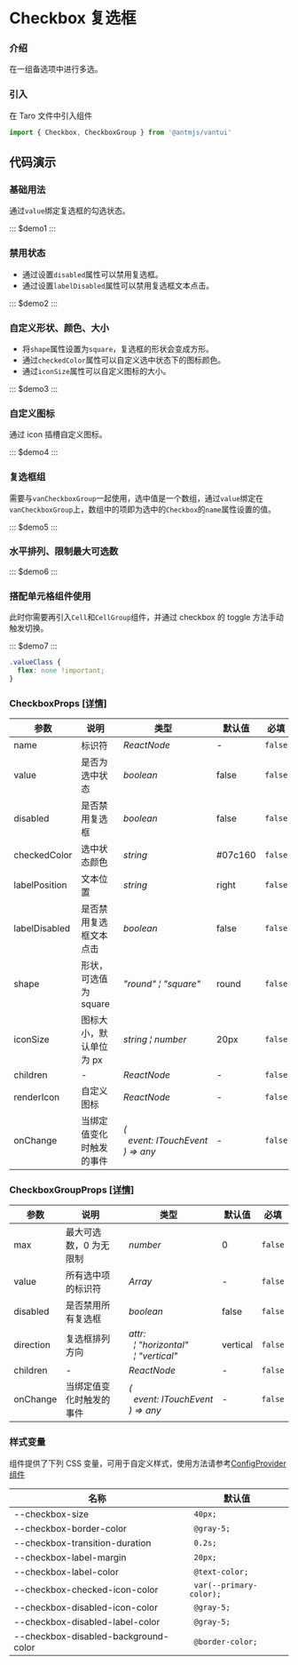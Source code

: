 # Checkbox 复选框

### 介绍

在一组备选项中进行多选。

### 引入

在 Taro 文件中引入组件

```js
import { Checkbox, CheckboxGroup } from '@antmjs/vantui'
```

## 代码演示

### 基础用法

通过`value`绑定复选框的勾选状态。

::: $demo1 :::

### 禁用状态

- 通过设置`disabled`属性可以禁用复选框。
- 通过设置`labelDisabled`属性可以禁用复选框文本点击。

::: $demo2 :::

### 自定义形状、颜色、大小

- 将`shape`属性设置为`square`，复选框的形状会变成方形。
- 通过`checkedColor`属性可以自定义选中状态下的图标颜色。
- 通过`iconSize`属性可以自定义图标的大小。

::: $demo3 :::

### 自定义图标

通过 icon 插槽自定义图标。

::: $demo4 :::

### 复选框组

需要与`vanCheckboxGroup`一起使用，选中值是一个数组，通过`value`绑定在`vanCheckboxGroup`上，数组中的项即为选中的`Checkbox`的`name`属性设置的值。

::: $demo5 :::

### 水平排列、限制最大可选数

::: $demo6 :::

### 搭配单元格组件使用

此时你需要再引入`Cell`和`CellGroup`组件，并通过 checkbox 的 toggle 方法手动触发切换。

::: $demo7 :::

```css
.valueClass {
  flex: none !important;
}
```

### CheckboxProps [[详情]](https://github.com/AntmJS/vantui/tree/main/packages/vantui/types/checkbox.d.ts)

| 参数          | 说明                     | 类型                                                                                                        | 默认值  | 必填    |
| ------------- | ------------------------ | ----------------------------------------------------------------------------------------------------------- | ------- | ------- |
| name          | 标识符                   | _&nbsp;&nbsp;ReactNode<br/>_                                                                                | -       | `false` |
| value         | 是否为选中状态           | _&nbsp;&nbsp;boolean<br/>_                                                                                  | false   | `false` |
| disabled      | 是否禁用复选框           | _&nbsp;&nbsp;boolean<br/>_                                                                                  | false   | `false` |
| checkedColor  | 选中状态颜色             | _&nbsp;&nbsp;string<br/>_                                                                                   | #07c160 | `false` |
| labelPosition | 文本位置                 | _&nbsp;&nbsp;string<br/>_                                                                                   | right   | `false` |
| labelDisabled | 是否禁用复选框文本点击   | _&nbsp;&nbsp;boolean<br/>_                                                                                  | false   | `false` |
| shape         | 形状，可选值为 square    | _&nbsp;&nbsp;"round"&nbsp;&brvbar;&nbsp;"square"<br/>_                                                      | round   | `false` |
| iconSize      | 图标大小，默认单位为 px  | _&nbsp;&nbsp;string&nbsp;&brvbar;&nbsp;number<br/>_                                                         | 20px    | `false` |
| children      | -                        | _&nbsp;&nbsp;ReactNode<br/>_                                                                                | -       | `false` |
| renderIcon    | 自定义图标               | _&nbsp;&nbsp;ReactNode<br/>_                                                                                | -       | `false` |
| onChange      | 当绑定值变化时触发的事件 | _&nbsp;&nbsp;(<br/>&nbsp;&nbsp;&nbsp;&nbsp;event:&nbsp;ITouchEvent<br/>&nbsp;&nbsp;)&nbsp;=>&nbsp;any<br/>_ | -       | `false` |

### CheckboxGroupProps [[详情]](https://github.com/AntmJS/vantui/tree/main/packages/vantui/types/checkbox.d.ts)

| 参数      | 说明                     | 类型                                                                                                                                 | 默认值   | 必填    |
| --------- | ------------------------ | ------------------------------------------------------------------------------------------------------------------------------------ | -------- | ------- |
| max       | 最大可选数，0 为无限制   | _&nbsp;&nbsp;number<br/>_                                                                                                            | 0        | `false` |
| value     | 所有选中项的标识符       | _&nbsp;&nbsp;Array<any><br/>_                                                                                                        | -        | `false` |
| disabled  | 是否禁用所有复选框       | _&nbsp;&nbsp;boolean<br/>_                                                                                                           | false    | `false` |
| direction | 复选框排列方向           | _&nbsp;&nbsp;attr:<br/>&nbsp;&nbsp;&nbsp;&nbsp;&brvbar;&nbsp;"horizontal"<br/>&nbsp;&nbsp;&nbsp;&nbsp;&brvbar;&nbsp;"vertical"<br/>_ | vertical | `false` |
| children  | -                        | _&nbsp;&nbsp;ReactNode<br/>_                                                                                                         | -        | `false` |
| onChange  | 当绑定值变化时触发的事件 | _&nbsp;&nbsp;(<br/>&nbsp;&nbsp;&nbsp;&nbsp;event:&nbsp;ITouchEvent<br/>&nbsp;&nbsp;)&nbsp;=>&nbsp;any<br/>_                          | -        | `false` |

### 样式变量

组件提供了下列 CSS 变量，可用于自定义样式，使用方法请参考[ConfigProvider 组件](https://antmjs.github.io/vantui/#/config-provider)

| 名称                                 | 默认值                   |
| ------------------------------------ | ------------------------ |
| --checkbox-size                      | ` 40px;`                 |
| --checkbox-border-color              | ` @gray-5;`              |
| --checkbox-transition-duration       | ` 0.2s;`                 |
| --checkbox-label-margin              | ` 20px;`                 |
| --checkbox-label-color               | ` @text-color;`          |
| --checkbox-checked-icon-color        | ` var(--primary-color);` |
| --checkbox-disabled-icon-color       | ` @gray-5;`              |
| --checkbox-disabled-label-color      | ` @gray-5;`              |
| --checkbox-disabled-background-color | ` @border-color;`        |
